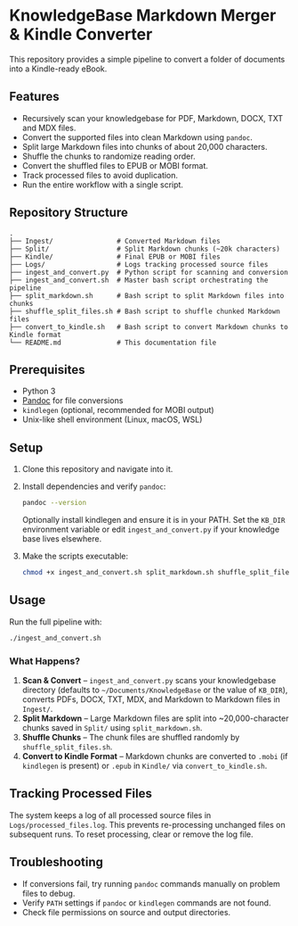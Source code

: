 # KnowledgeBase Markdown Merger & Kindle Converter

This repository provides a simple pipeline to convert a folder of documents into a Kindle-ready eBook.

## Features

- Recursively scan your knowledgebase for PDF, Markdown, DOCX, TXT and MDX files.
- Convert the supported files into clean Markdown using `pandoc`.
- Split large Markdown files into chunks of about 20,000 characters.
- Shuffle the chunks to randomize reading order.
- Convert the shuffled files to EPUB or MOBI format.
- Track processed files to avoid duplication.
- Run the entire workflow with a single script.

## Repository Structure

```text
.
├── Ingest/                # Converted Markdown files
├── Split/                 # Split Markdown chunks (~20k characters)
├── Kindle/                # Final EPUB or MOBI files
├── Logs/                  # Logs tracking processed source files
├── ingest_and_convert.py  # Python script for scanning and conversion
├── ingest_and_convert.sh  # Master bash script orchestrating the pipeline
├── split_markdown.sh      # Bash script to split Markdown files into chunks
├── shuffle_split_files.sh # Bash script to shuffle chunked Markdown files
├── convert_to_kindle.sh   # Bash script to convert Markdown chunks to Kindle format
└── README.md              # This documentation file
```

## Prerequisites

- Python 3
- [Pandoc](https://pandoc.org/installing.html) for file conversions
- `kindlegen` (optional, recommended for MOBI output)
- Unix-like shell environment (Linux, macOS, WSL)

## Setup

1. Clone this repository and navigate into it.
2. Install dependencies and verify `pandoc`:

   ```bash
   pandoc --version
   ```

   Optionally install kindlegen and ensure it is in your PATH. Set the `KB_DIR` environment variable or edit `ingest_and_convert.py` if your knowledge base lives elsewhere.

3. Make the scripts executable:

   ```bash
   chmod +x ingest_and_convert.sh split_markdown.sh shuffle_split_files.sh convert_to_kindle.sh
   ```

## Usage

Run the full pipeline with:
```bash
./ingest_and_convert.sh
```

### What Happens?

1. **Scan & Convert** – `ingest_and_convert.py` scans your knowledgebase directory (defaults to `~/Documents/KnowledgeBase` or the value of `KB_DIR`), converts PDFs, DOCX, TXT, MDX, and Markdown to Markdown files in `Ingest/`.
2. **Split Markdown** – Large Markdown files are split into ~20,000-character chunks saved in `Split/` using `split_markdown.sh`.
3. **Shuffle Chunks** – The chunk files are shuffled randomly by `shuffle_split_files.sh`.
4. **Convert to Kindle Format** – Markdown chunks are converted to `.mobi` (if `kindlegen` is present) or `.epub` in `Kindle/` via `convert_to_kindle.sh`.

## Tracking Processed Files

The system keeps a log of all processed source files in `Logs/processed_files.log`. This prevents re-processing unchanged files on subsequent runs. To reset processing, clear or remove the log file.

## Troubleshooting

- If conversions fail, try running `pandoc` commands manually on problem files to debug.
- Verify `PATH` settings if `pandoc` or `kindlegen` commands are not found.
- Check file permissions on source and output directories.

